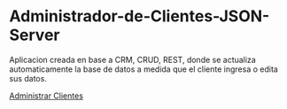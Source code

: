 # Administrador-de-Clientes-JSON-Server
Aplicacion creada en base a CRM, CRUD, REST, donde se actualiza automaticamente la base de datos a medida que el cliente ingresa o edita sus datos.

[Administrar Clientes](https://relaxed-pegasus-29b984.netlify.app)
